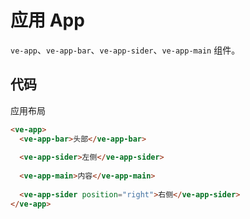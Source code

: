 # 应用 App

`ve-app`、`ve-app-bar`、`ve-app-sider`、`ve-app-main` 组件。

## 代码

应用布局

```html
<ve-app>
  <ve-app-bar>头部</ve-app-bar>
  
  <ve-app-sider>左侧</ve-app-sider>
  
  <ve-app-main>内容</ve-app-main> 
  
  <ve-app-sider position="right">右侧</ve-app-sider>
</ve-app>
```